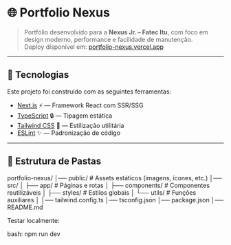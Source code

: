# 🌐 Portfolio Nexus

> Portfólio desenvolvido para a **Nexus Jr. – Fatec Itu**, com foco em design moderno, performance e facilidade de manutenção.  
> Deploy disponível em: [portfolio-nexus.vercel.app](https://portfolio-nexus-pi.vercel.app/)

---

## 🚀 Tecnologias

Este projeto foi construído com as seguintes ferramentas:

- [Next.js](https://nextjs.org/) ⚡ — Framework React com SSR/SSG
- [TypeScript](https://www.typescriptlang.org/) 🔒 — Tipagem estática
- [Tailwind CSS](https://tailwindcss.com/) 🎨 — Estilização utilitária
- [ESLint](https://eslint.org/) ✨ — Padronização de código

---

## 📂 Estrutura de Pastas

portfolio-nexus/
│── public/ # Assets estáticos (imagens, ícones, etc.)
│── src/
│ ├── app/ # Páginas e rotas
│ ├── components/ # Componentes reutilizáveis
│ ├── styles/ # Estilos globais
│ └── utils/ # Funções auxiliares
│
│── tailwind.config.ts
│── tsconfig.json
│── package.json
│── README.md


Testar localmente:

bash: npm run dev

